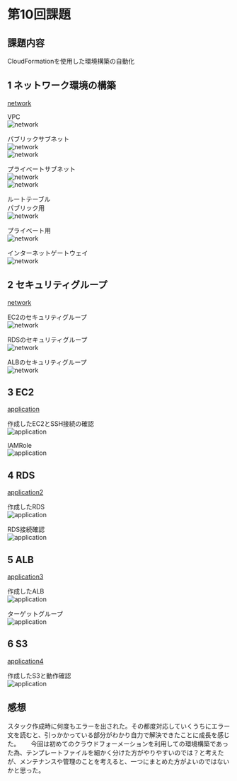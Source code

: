 # 第10回課題  
## 課題内容  
CloudFormationを使用した環境構築の自動化  

## 1 ネットワーク環境の構築
[network](/lecture10/network.yml)  

VPC  
![network](./lecture10/network/VPC.png) 

パブリックサブネット  
![network](lecture10/network/pubsub1.png)   
![network](lecture10/network/pubsub2.png)  

プライベートサブネット  
![network](lecture10/network/prisub1.png)   
![network](lecture10/network/prisub2.png)  

ルートテーブル  
パブリック用  
![network](lecture10/network/rtb2.png)  

プライベート用  
![network](lecture10/network/rtb1.png)

インターネットゲートウェイ  
![network](lecture10/network/igw.png)

## 2 セキュリティグループ  
[network](lecture10/security.yml)  

EC2のセキュリティグループ  
![network](lecture10/sec/SECEC2.png)  

RDSのセキュリティグループ  
![network](lecture10/sec/SECRDS.png)  

ALBのセキュリティグループ  
![network](lecture10/sec/SECALB.png)  

## 3 EC2 
[application](lecture10/application.yml)  

作成したEC2とSSH接続の確認  
![application](lecture10/app/ec2.png)  

IAMRole  
![application](lecture10/app/IAMrole.png)  

## 4 RDS  
[application2](lecture10/application2.yml)  

作成したRDS  
![application](lecture10/app/RDS2.png)  

RDS接続確認  
![application](lecture10/app/RDS.png)  

## 5 ALB  
[application3](lecture10/application3.yml)  

作成したALB  
![application](lecture10/app/ALB.png)

ターゲットグループ  
![application](lecture10/app/tg.png)  

## 6 S3  
[application4](lecture10/application4.yml)  

作成したS3と動作確認  
![application](lecture10/app/s3.png)  


## 感想　　
スタック作成時に何度もエラーを出された。その都度対応していくうちにエラー文を読むと、引っかかっている部分がわかり自力で解決できたことに成長を感じた。　　
今回は初めてのクラウドフォーメーションを利用しての環境構築であった為、テンプレートファイルを細かく分けた方がやりやすいのでは？と考えたが、メンテナンスや管理のことを考えると、一つにまとめた方がよいのではないかと思った。




